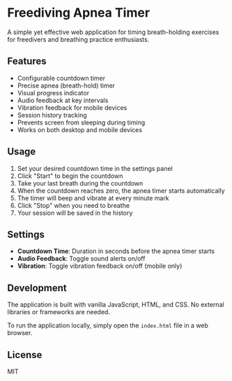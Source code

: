 # Freediving Apnea Timer

A simple yet effective web application for timing breath-holding exercises for freedivers and breathing practice enthusiasts.

## Features

- Configurable countdown timer
- Precise apnea (breath-hold) timer
- Visual progress indicator
- Audio feedback at key intervals
- Vibration feedback for mobile devices
- Session history tracking
- Prevents screen from sleeping during timing
- Works on both desktop and mobile devices

## Usage

1. Set your desired countdown time in the settings panel
2. Click "Start" to begin the countdown
3. Take your last breath during the countdown
4. When the countdown reaches zero, the apnea timer starts automatically
5. The timer will beep and vibrate at every minute mark
6. Click "Stop" when you need to breathe
7. Your session will be saved in the history

## Settings

- **Countdown Time**: Duration in seconds before the apnea timer starts
- **Audio Feedback**: Toggle sound alerts on/off
- **Vibration**: Toggle vibration feedback on/off (mobile only)

## Development

The application is built with vanilla JavaScript, HTML, and CSS. No external libraries or frameworks are needed.

To run the application locally, simply open the `index.html` file in a web browser.

## License

MIT
